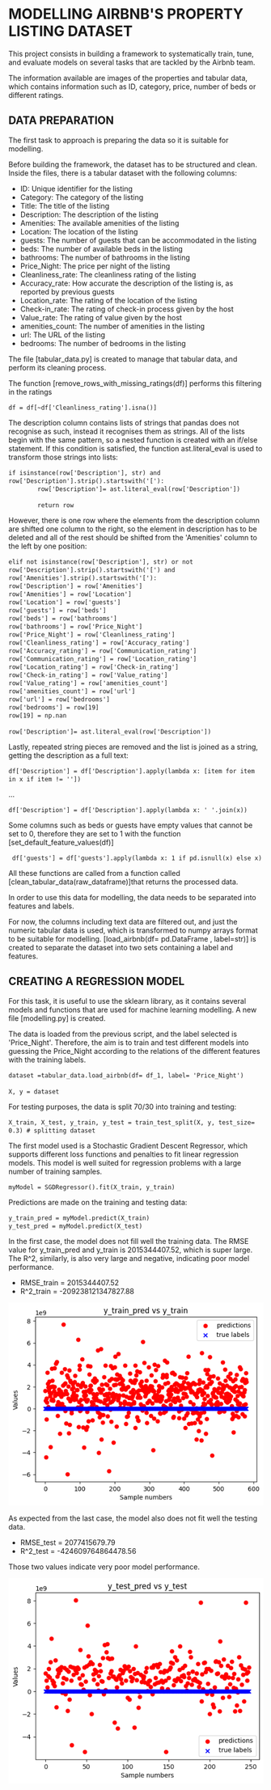 # MODELLING AIRBNB'S PROPERTY LISTING DATASET

This project consists in building a framework to systematically train, tune, and evaluate models on several tasks that are tackled by the Airbnb team.

The information available are images of the properties and tabular data, which contains information such as ID, category, price, number of beds or different ratings. 

## DATA PREPARATION

The first task to approach is preparing the data so it is suitable for modelling. 

Before building the framework, the dataset has to be structured and clean. 
Inside the files, there is a tabular dataset with the following columns:

- ID: Unique identifier for the listing
- Category: The category of the listing
- Title: The title of the listing
- Description: The description of the listing
- Amenities: The available amenities of the listing
- Location: The location of the listing
- guests: The number of guests that can be accommodated in the listing
- beds: The number of available beds in the listing
- bathrooms: The number of bathrooms in the listing
- Price_Night: The price per night of the listing
- Cleanliness_rate: The cleanliness rating of the listing
- Accuracy_rate: How accurate the description of the listing is, as reported by previous guests
- Location_rate: The rating of the location of the listing
- Check-in_rate: The rating of check-in process given by the host
- Value_rate: The rating of value given by the host
- amenities_count: The number of amenities in the listing
- url: The URL of the listing
- bedrooms: The number of bedrooms in the listing

The file [tabular_data.py] is created to manage that tabular data, and perform its cleaning process.

The function [remove_rows_with_missing_ratings(df)] performs this filtering in the ratings

    df = df[~df['Cleanliness_rating'].isna()]


The description column contains lists of strings that pandas does not recognise as such, instead it recognises them as strings. All of the lists begin with the same pattern, so a nested function is created with an if/else statement. If this condition is satisfied, the function ast.literal_eval is used to transform those strings into lists:

    if isinstance(row['Description'], str) and row['Description'].strip().startswith('['):
            row['Description']= ast.literal_eval(row['Description'])

            return row

However, there is one row where the elements from the description column are shifted one column to the right, so the element in description has to be deleted and all of the rest should be shifted from the 'Amenities' column to the left by one position:

    elif not isinstance(row['Description'], str) or not row['Description'].strip().startswith('[') and row['Amenities'].strip().startswith('['):
    row['Description'] = row['Amenities']
    row['Amenities'] = row['Location']
    row['Location'] = row['guests']
    row['guests'] = row['beds']
    row['beds'] = row['bathrooms']
    row['bathrooms'] = row['Price_Night']
    row['Price_Night'] = row['Cleanliness_rating']
    row['Cleanliness_rating'] = row['Accuracy_rating']
    row['Accuracy_rating'] = row['Communication_rating']
    row['Communication_rating'] = row['Location_rating']
    row['Location_rating'] = row['Check-in_rating']
    row['Check-in_rating'] = row['Value_rating']
    row['Value_rating'] = row['amenities_count']
    row['amenities_count'] = row['url']
    row['url'] = row['bedrooms']
    row['bedrooms'] = row[19]
    row[19] = np.nan

    row['Description']= ast.literal_eval(row['Description'])

Lastly, repeated string pieces are removed and the list is joined as a string, getting the description as a full text:

    df['Description'] = df['Description'].apply(lambda x: [item for item in x if item != ''])
...

    df['Description'] = df['Description'].apply(lambda x: ' '.join(x))

Some columns such as beds or guests have empty values that cannot be set to 0, therefore they are set to 1 with the function [set_default_feature_values(df)]

     df['guests'] = df['guests'].apply(lambda x: 1 if pd.isnull(x) else x)

All these functions are called from a function called [clean_tabular_data(raw_dataframe)]that returns the processed data.

In order to use this data for modelling, the data needs to be separated into features and labels. 

For now, the columns including text data are filtered out, and just the numeric tabular data is used, which is transformed to numpy arrays format to be suitable for modelling. 
[load_airbnb(df= pd.DataFrame , label=str)] is created to separate the dataset into two sets containing a label and features. 

## CREATING A REGRESSION MODEL

For this task, it is useful to use the sklearn library, as it contains several models and functions that are used for machine learning modelling. A new file [modelling.py] is created.

The data is loaded from the previous script, and the label selected is 'Price_Night'. Therefore, the aim is to train and test different models into guessing the Price_Night according to the relations of the different features with the training labels. 

    dataset =tabular_data.load_airbnb(df= df_1, label= 'Price_Night')

    X, y = dataset

For testing purposes, the data is split 70/30 into training and testing:

    X_train, X_test, y_train, y_test = train_test_split(X, y, test_size= 0.3) # splitting dataset

The first model used is a Stochastic Gradient Descent Regressor, which supports different loss functions and penalties to fit linear regression models. This model is well suited for regression problems with a large number of training samples. 

    myModel = SGDRegressor().fit(X_train, y_train)

Predictions are made on the training and testing data:

    y_train_pred = myModel.predict(X_train)
    y_test_pred = myModel.predict(X_test)

In the first case, the model does not fill well the training data. The RMSE value for y_train_pred and y_train is 2015344407.52, which is super large. The R^2, similarly, is also very large and negative, indicating poor model performance.

- RMSE_train = 2015344407.52
- R^2_train = -209238121347827.88

![y_train_predictions](code_snippets/y_train_SGDR.png)

As expected from the last case, the model also does not fit well the testing data.

- RMSE_test = 2077415679.79
- R^2_test = -424609764864478.56

Those two values indicate very poor model performance.

![y_test_predicitons](code_snippets/y_test_SGDR.png)



